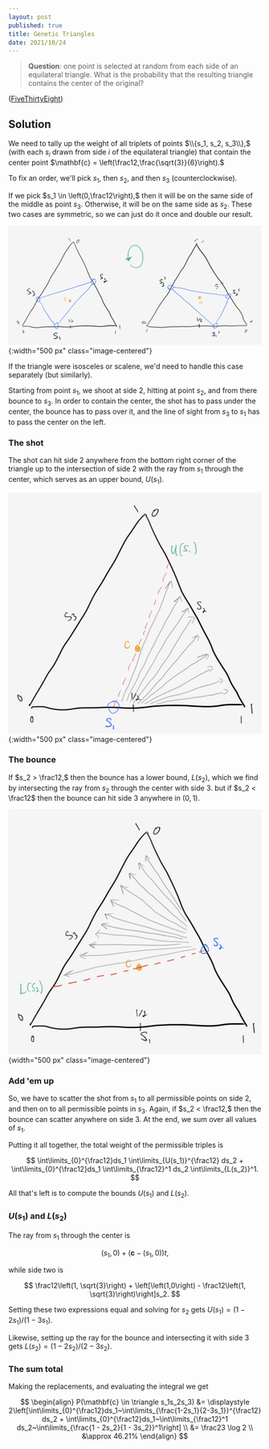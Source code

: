 ```yaml
---
layout: post
published: true
title: Genetic Triangles
date: 2021/10/24
---
```


>**Question**: one point is selected at random from each side of an equilateral triangle. What is the probability that the resulting triangle contains the center of the original?


<!--more-->

([FiveThirtyEight](URL))

## Solution

We need to tally up the weight of all triplets of points $\\{s_1, s_2, s_3\\},$ (with each $s_i$ drawn from side $i$ of the equilateral triangle) that contain the center point $\mathbf{c} = \left(\frac12,\frac{\sqrt{3}}{6}\right).$

To fix an order, we'll pick $s_1,$ then $s_2,$ and then $s_3$ (counterclockwise). 

If we pick $s_1 \in \left(0,\frac12\right),$ then it will be on the same side of the middle as point $s_3.$ Otherwise, it will be on the same side as $s_2.$ These two cases are symmetric, so we can just do it once and double our result. 

![](/img/2021-10-24-rotational-equivalence.png){:width="500 px" class="image-centered"}

If the triangle were isosceles or scalene, we'd need to handle this case separately (but similarly).

Starting from point $s_1,$ we shoot at side 2, hitting at point $s_2,$ and from there bounce to $s_3.$ In order to contain the center, the shot has to pass under the center, the bounce has to pass over it, and the line of sight from $s_3$ to $s_1$ has to pass the center on the left.

### The shot

The shot can hit side 2 anywhere from the bottom right corner of the triangle up to the intersection of side 2 with the ray from $s_1$ through the center, which serves as an upper bound, $U(s_1).$

![](/img/2021-10-24-upper-bound.png){:width="500 px" class="image-centered"}

### The bounce

If $s_2  > \frac12,$ then the bounce has a lower bound, $L(s_2),$ which we find by intersecting the ray from $s_2$ through the center with side 3. but if $s_2 < \frac12$ then the bounce can hit side 3 anywhere in $\left(0,1\right).$ 


![](/img/2021-10-24-lower-bound.png){width="500 px" class="image-centered"}

### Add 'em up

So, we have to scatter the shot from $s_1$ to all permissible points on side 2, and then on to all permissible points in $s_3.$ Again, if $s_2 < \frac12,$ then the bounce can scatter anywhere on side 3. At the end, we sum over all values of $s_1.$ 

Putting it all together, the total weight of the permissible triples is 

$$
\int\limits_{0}^{\frac12}ds_1 \int\limits_{U(s_1)}^{\frac12} ds_2 + \int\limits_{0}^{\frac12}ds_1 \int\limits_{\frac12}^1 ds_2 \int\limits_{L(s_2)}^1.
$$

All that's left is to compute the bounds $U(s_1)$ and $L(s_2).$

### $U(s_1)$ and $L(s_2)$

The ray from $s_1$ through the center is 

$$
\left(s_1, 0\right) + \left(\mathbf{c} - \left(s_1, 0\right)\right)t,
$$

while side two is

$$
\frac12\left(1, \sqrt{3}\right) + \left[\left(1,0\right) - \frac12\left(1, \sqrt{3}\right)\right]s_2.
$$

Setting these two expressions equal and solving for $s_2$ gets $U(s_1) = (1-2s_1)/(1-3s_1).$

Likewise, setting up the ray for the bounce and intersecting it with side 3 gets $L(s_2) = (1 - 2s_2)/(2 - 3s_2).$

### The sum total

Making the replacements, and evaluating the integral we get

$$
\begin{align}
P(\mathbf{c} \in \triangle s_1s_2s_3) &= \displaystyle 2\left[\int\limits_{0}^{\frac12}ds_1~\int\limits_{\frac{1-2s_1}{2-3s_1}}^{\frac12} ds_2 + \int\limits_{0}^{\frac12}ds_1~\int\limits_{\frac12}^1 ds_2~\int\limits_{\frac{1 - 2s_2}{1 - 3s_2}}^1\right] \\
&= \frac23 \log 2 \\
&\approx 46.21%
\end{align}
$$



<br>
